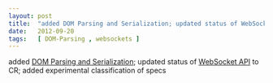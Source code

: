 ```yaml
---
layout: post
title:  "added DOM Parsing and Serialization; updated status of WebSocket API to CR; added experimental classification of specs"
date:   2012-09-20
tags:   [ DOM-Parsing , websockets ]
---
```


added [DOM Parsing and Serialization](/spec/DOM-Parsing); updated status of [WebSocket API](/spec/websockets) to CR; added experimental classification of specs


